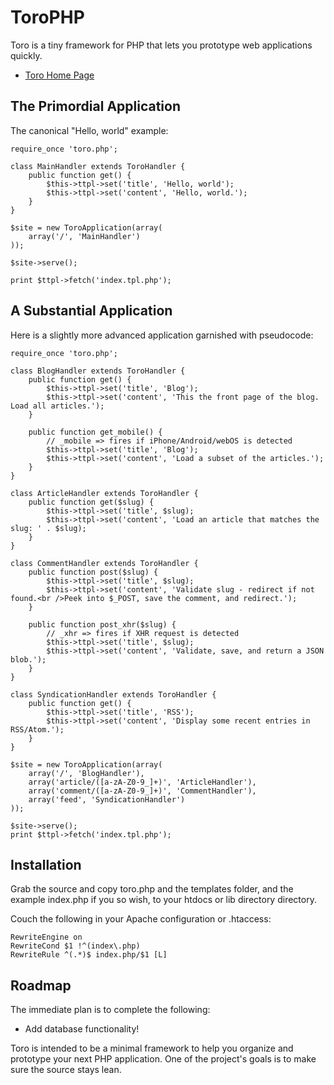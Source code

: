 # ToroPHP

Toro is a tiny framework for PHP that lets you prototype web applications quickly.

* [Toro Home Page](http://toroweb.org)

## The Primordial Application

The canonical "Hello, world" example:

    require_once 'toro.php';
    
    class MainHandler extends ToroHandler {
        public function get() { 
            $this->ttpl->set('title', 'Hello, world');
			$this->ttpl->set('content', 'Hello, world.');
        }
    }
    
    $site = new ToroApplication(array(
        array('/', 'MainHandler')
    ));
    
    $site->serve();

	print $ttpl->fetch('index.tpl.php');

## A Substantial Application

Here is a slightly more advanced application garnished with pseudocode:

    require_once 'toro.php';

    class BlogHandler extends ToroHandler {
        public function get() { 
			$this->ttpl->set('title', 'Blog');
			$this->ttpl->set('content', 'This the front page of the blog. Load all articles.');
        }

        public function get_mobile() {
            // _mobile => fires if iPhone/Android/webOS is detected
			$this->ttpl->set('title', 'Blog');
			$this->ttpl->set('content', 'Load a subset of the articles.');
        }
    }

    class ArticleHandler extends ToroHandler {
        public function get($slug) {
            $this->ttpl->set('title', $slug);
			$this->ttpl->set('content', 'Load an article that matches the slug: ' . $slug);
        }
    }

    class CommentHandler extends ToroHandler {
        public function post($slug) {
			$this->ttpl->set('title', $slug);
			$this->ttpl->set('content', 'Validate slug - redirect if not found.<br />Peek into $_POST, save the comment, and redirect.');
        }

        public function post_xhr($slug) {
            // _xhr => fires if XHR request is detected
			$this->ttpl->set('title', $slug);
			$this->ttpl->set('content', 'Validate, save, and return a JSON blob.');
        }
    }

    class SyndicationHandler extends ToroHandler {
        public function get() {
			$this->ttpl->set('title', 'RSS');
			$this->ttpl->set('content', 'Display some recent entries in RSS/Atom.');
        }
    }

    $site = new ToroApplication(array(
        array('/', 'BlogHandler'),
        array('article/([a-zA-Z0-9_]+)', 'ArticleHandler'),
        array('comment/([a-zA-Z0-9_]+)', 'CommentHandler'),
        array('feed', 'SyndicationHandler')
    ));

    $site->serve();
	print $ttpl->fetch('index.tpl.php');
	
## Installation

Grab the source and copy toro.php and the templates folder, and the example index.php if you so wish, to your htdocs or lib directory directory.

Couch the following in your Apache configuration or .htaccess:

    RewriteEngine on
    RewriteCond $1 !^(index\.php)
    RewriteRule ^(.*)$ index.php/$1 [L]

## Roadmap

The immediate plan is to complete the following:

* Add database functionality!

Toro is intended to be a minimal framework to help you organize and prototype your next PHP application. One of the project's goals is to make sure the source stays lean.